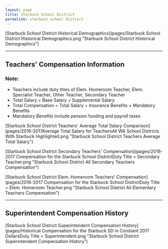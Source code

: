 ```yaml
---
layout: page
title: Starbuck School District
permalink: starbuck school district
---
```



[Starbuck School District Historical Demographics](pages/Starbuck School District Historical Demographics.png "Starbuck School District Historical Demographics")

___

## Teachers' Compensation Information
### Note:
- Teachers include duty titles of Elem. Homeroom Teacher, Elem. Specialist Teacher, Other Teacher, Secondary Teacher
- Total Salary = Base Salary + Supplemental Salary
- Total Compensation = Total Salary + Insurance Benefits + Mandatory Benefits
- Mandatory Benefits include pension funding and payroll taxes

[Starbuck School District Teachers' Average Total Salary Comparison](pages/2016-2017Average Total Salary for TeachersAll WA School Districts With Starbuck Highlighted.png "Starbuck School District Teachers Average Total Salary")

[Starbuck School District Secondary Teachers' Compensation](pages/2016-2017 Compensation for the Starbuck School DistrictDuty Title = Secondary Teacher.png "Starbuck School District All Secondary Teachers Compensation")

[Starbuck School District Elem. Homeroom Teachers' Compensation](pages/2016-2017 Compensation for the Starbuck School DistrictDuty Title = Elem. Homeroom Teacher.png "Starbuck School District All Elementary Teachers Compensation")


___

## Superintendent Compensation History

[Starbuck School District Superintendent Compensation History](pages/Historical Compensation for the Starbuck SD in Constant 2017 DollarsDuty Title = Superintendent.png "Starbuck School District Superintendent Compensation History")

